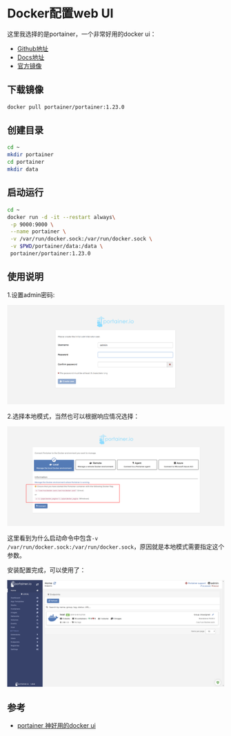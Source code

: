 # Docker配置web UI

这里我选择的是portainer，一个非常好用的docker ui：

- [Github地址](https://github.com/portainer/portainer)
- [Docs地址](https://portainer.readthedocs.io/en/latest/)
- [官方镜像](https://hub.docker.com/r/portainer/portainer)

## 下载镜像

```bash
docker pull portainer/portainer:1.23.0
```

## 创建目录

```bash
cd ~
mkdir portainer
cd portainer
mkdir data
```

## 启动运行

```bash
cd ~
docker run -d -it --restart always\
 -p 9000:9000 \
 --name portainer \
 -v /var/run/docker.sock:/var/run/docker.sock \
 -v $PWD/portainer/data:/data \
 portainer/portainer:1.23.0
```

## 使用说明

1.设置admin密码:

![示例](../../IMG/docker/008.png)

2.选择本地模式，当然也可以根据响应情况选择：

![示例](../../IMG/docker/009.png)

这里看到为什么启动命令中包含`-v /var/run/docker.sock:/var/run/docker.sock`，原因就是本地模式需要指定这个参数。

安装配置完成，可以使用了：

![示例](../../IMG/docker/010.png)

## 参考

- [portainer 神好用的docker ui](https://en.llycloud.com/archives/891)
